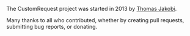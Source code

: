 The CustomRequest project was started in 2013 by [Thomas Jakobi](https://github.com/jako).

Many thanks to all who contributed, whether by creating pull requests, submitting bug reports, or donating.